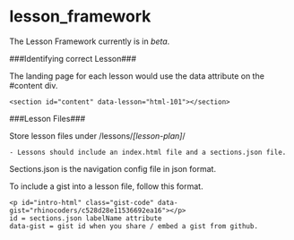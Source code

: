 lesson_framework
================

The Lesson Framework currently is in *beta*.

###Identifying correct Lesson###

The landing page for each lesson would use the data attribute on the #content div.

    <section id="content" data-lesson="html-101"></section>

###Lesson Files###

Store lesson files under /lessons/*[lesson-plan]*/

    - Lessons should include an index.html file and a sections.json file.

Sections.json is the navigation config file in json format.

To include a gist into a lesson file, follow this format.

    <p id="intro-html" class="gist-code" data-gist="rhinocoders/c528d28e11536692ea16"></p>
    id = sections.json labelName attribute
    data-gist = gist id when you share / embed a gist from github.
